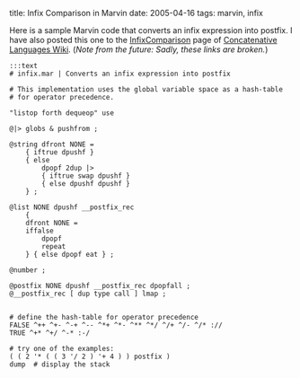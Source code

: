title: Infix Comparison in Marvin
date: 2005-04-16
tags: marvin, infix

Here is a sample Marvin code that converts an infix expression into postfix.
I have also posted this one to the [InfixComparison](http://factor.sourceforge.net/wiki/index.php?InfixComparison) page of [Concatenative Languages Wiki](http://factor.sourceforge.net/wiki/index.php).
(*Note from the future: Sadly, these links are broken.*)

    :::text
    # infix.mar | Converts an infix expression into postfix

    # This implementation uses the global variable space as a hash-table
    # for operator precedence.

    "listop forth dequeop" use

    @|> globs & pushfrom ;

    @string dfront NONE =
        { iftrue dpushf }
        { else
            dpopf 2dup |>
            { iftrue swap dpushf }
            { else dpushf dpushf }
        } ;

    @list NONE dpushf __postfix_rec
        {
        dfront NONE =
        iffalse
            dpopf
            repeat
        } { else dpopf eat } ;

    @number ;

    @postfix NONE dpushf __postfix_rec dpopfall ;
    @__postfix_rec [ dup type call ] lmap ;


    # define the hash-table for operator precedence
    FALSE ^++ ^+- ^-+ ^-- ^*+ ^*- ^** ^*/ ^/+ ^/- ^/* ://
    TRUE ^+* ^+/ ^-* :-/

    # try one of the examples:
    ( ( 2 '* ( ( 3 '/ 2 ) '+ 4 ) ) postfix )
    dump  # display the stack

